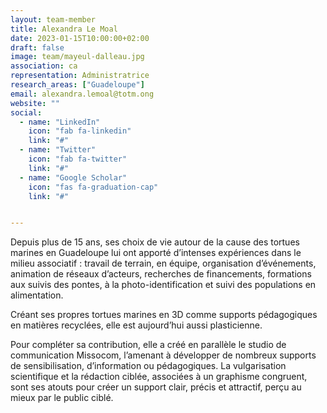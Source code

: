 ```yaml
---
layout: team-member
title: Alexandra Le Moal
date: 2023-01-15T10:00:00+02:00
draft: false
image: team/mayeul-dalleau.jpg
association: ca
representation: Administratrice
research_areas: ["Guadeloupe"]
email: alexandra.lemoal@totm.ong
website: ""
social:
  - name: "LinkedIn"
    icon: "fab fa-linkedin"
    link: "#"
  - name: "Twitter"
    icon: "fab fa-twitter"
    link: "#"
  - name: "Google Scholar"
    icon: "fas fa-graduation-cap"
    link: "#"


---
```


Depuis plus de 15 ans, ses choix de vie autour de la cause des tortues marines en Guadeloupe lui ont apporté d’intenses expériences dans le milieu associatif : travail de terrain, en équipe, organisation d’événements, animation de réseaux d’acteurs, recherches de financements, formations aux suivis des pontes, à la photo-identification et suivi des populations en alimentation.

Créant ses propres tortues marines en 3D comme supports pédagogiques en matières recyclées, elle est aujourd’hui aussi plasticienne.

Pour compléter sa contribution, elle a créé en parallèle le studio de communication Missocom, l’amenant à développer de nombreux supports de sensibilisation, d’information ou pédagogiques. La vulgarisation scientifique et la rédaction ciblée, associées à un graphisme congruent, sont ses atouts pour créer un support clair, précis et attractif, perçu au mieux par le public ciblé.